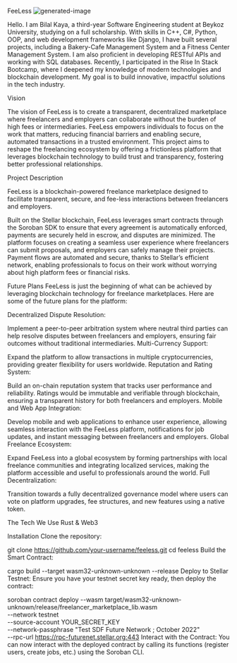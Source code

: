 FeeLess
![generated-image](https://github.com/user-attachments/assets/46d584ea-7c18-4ddc-965c-6fbb0963c048)

Hello. I am Bilal Kaya, a third-year Software Engineering student at Beykoz University, studying on a full scholarship. With skills in C++, C#, Python, OOP, and web development frameworks like Django, I have built several projects, including a Bakery-Cafe Management System and a Fitness Center Management System. I am also proficient in developing RESTful APIs and working with SQL databases. Recently, I participated in the Rise In Stack Bootcamp, where I deepened my knowledge of modern technologies and blockchain development. My goal is to build innovative, impactful solutions in the tech industry.




Vision

The vision of FeeLess is to create a transparent, decentralized marketplace where freelancers and employers can collaborate without the burden of high fees or intermediaries. FeeLess empowers individuals to focus on the work that matters, reducing financial barriers and enabling secure, automated transactions in a trusted environment. This project aims to reshape the freelancing ecosystem by offering a frictionless platform that leverages blockchain technology to build trust and transparency, fostering better professional relationships.

Project Description

FeeLess is a blockchain-powered freelance marketplace designed to facilitate transparent, secure, and fee-less interactions between freelancers and employers.

Built on the Stellar blockchain, FeeLess leverages smart contracts through the Soroban SDK to ensure that every agreement is automatically enforced, payments are securely held in escrow, and disputes are minimized. The platform focuses on creating a seamless user experience where freelancers can submit proposals, and employers can safely manage their projects. Payment flows are automated and secure, thanks to Stellar’s efficient network, enabling professionals to focus on their work without worrying about high platform fees or financial risks.


Future Plans
FeeLess is just the beginning of what can be achieved by leveraging blockchain technology for freelance marketplaces. Here are some of the future plans for the platform:

Decentralized Dispute Resolution:

Implement a peer-to-peer arbitration system where neutral third parties can help resolve disputes between freelancers and employers, ensuring fair outcomes without traditional intermediaries.
Multi-Currency Support:

Expand the platform to allow transactions in multiple cryptocurrencies, providing greater flexibility for users worldwide.
Reputation and Rating System:

Build an on-chain reputation system that tracks user performance and reliability. Ratings would be immutable and verifiable through blockchain, ensuring a transparent history for both freelancers and employers.
Mobile and Web App Integration:

Develop mobile and web applications to enhance user experience, allowing seamless interaction with the FeeLess platform, notifications for job updates, and instant messaging between freelancers and employers.
Global Freelance Ecosystem:

Expand FeeLess into a global ecosystem by forming partnerships with local freelance communities and integrating localized services, making the platform accessible and useful to professionals around the world.
Full Decentralization:

Transition towards a fully decentralized governance model where users can vote on platform upgrades, fee structures, and new features using a native token.

The Tech We Use
Rust & Web3

Installation
Clone the repository:

git clone https://github.com/your-username/feeless.git
cd feeless
Build the Smart Contract:

cargo build --target wasm32-unknown-unknown --release
Deploy to Stellar Testnet: Ensure you have your testnet secret key ready, then deploy the contract:

soroban contract deploy --wasm target/wasm32-unknown-unknown/release/freelancer_marketplace_lib.wasm \
--network testnet \
--source-account YOUR_SECRET_KEY \
--network-passphrase "Test SDF Future Network ; October 2022" \
--rpc-url https://rpc-futurenet.stellar.org:443
Interact with the Contract: You can now interact with the deployed contract by calling its functions (register users, create jobs, etc.) using the Soroban CLI.


